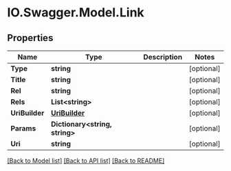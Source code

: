 # IO.Swagger.Model.Link
## Properties

Name | Type | Description | Notes
------------ | ------------- | ------------- | -------------
**Type** | **string** |  | [optional] 
**Title** | **string** |  | [optional] 
**Rel** | **string** |  | [optional] 
**Rels** | **List&lt;string&gt;** |  | [optional] 
**UriBuilder** | [**UriBuilder**](UriBuilder.md) |  | [optional] 
**Params** | **Dictionary&lt;string, string&gt;** |  | [optional] 
**Uri** | **string** |  | [optional] 

[[Back to Model list]](../README.md#documentation-for-models) [[Back to API list]](../README.md#documentation-for-api-endpoints) [[Back to README]](../README.md)


